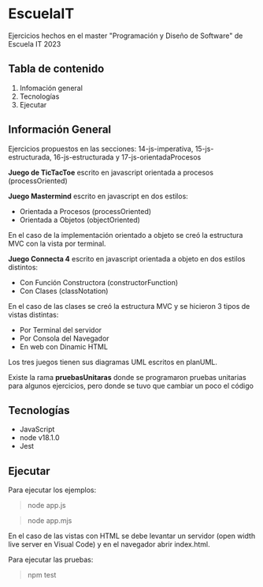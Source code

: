 # EscuelaIT
Ejercicios hechos en el master "Programación y Diseño de Software" de Escuela IT 2023

## Tabla de contenido

1. Infomación general
2. Tecnologías
3. Ejecutar

## Información General

Ejercicios propuestos en las secciones: 14-js-imperativa, 15-js-estructurada, 16-js-estructurada y 17-js-orientadaProcesos

**Juego de TicTacToe** escrito en javascript orientada a procesos (processOriented)

**Juego Mastermind** escrito en javascript en dos estilos:
- Orientada a Procesos (processOriented)
- Orientada a Objetos (objectOriented)

En el caso de la implementación orientado a objeto se creó la estructura MVC con la vista por terminal.

**Juego Connecta 4**  escrito en javascript orientada a objeto en dos estilos distintos:
- Con Función Constructora (constructorFunction)
- Con Clases (classNotation)

En el caso de las clases se creó la estructura MVC y se hicieron 3 tipos de vistas distintas:
- Por Terminal del servidor
- Por Consola del Navegador
- En web con Dinamic HTML

Los tres juegos tienen sus diagramas UML escritos en planUML.

Existe la rama **pruebasUnitaras** donde se programaron pruebas unitarias para algunos ejercicios, pero donde se tuvo que cambiar un poco el código

## Tecnologías

+ JavaScript
+ node v18.1.0
+ Jest

## Ejecutar

Para ejecutar los ejemplos:
> node app.js

> node app.mjs

En el caso de las vistas con HTML se debe levantar un servidor (open width live server en Visual Code) y en el navegador abrir index.html.

Para ejecutar las pruebas:
> npm test
